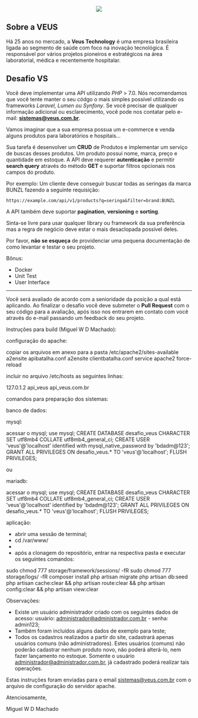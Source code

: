 <p align="center">
    <img src="https://i.imgur.com/2LUR2yy.png">
</p>

## Sobre a VEUS

Há 25 anos no mercado, a **Veus Technology** é uma empresa brasileira ligada ao segmento de saúde com foco na inovação tecnológica. É responsável por vários projetos pioneiros e estratégicos na área laboratorial, médica e recentemente hospitalar.

## Desafio VS

Você deve implementar uma API utilizando *PHP* > 7.0. Nós recomendamos que você tente manter o seu códgo o mais simples possível utilizando os frameworks *Laravel, Lumen ou Synfony*. Se você precisar de qualquer informação adicional ou esclarecimento, você pode nos contatar pelo e-mail: **sistemas@veus.com.br**.

Vamos imaginar que a sua empresa possua um e-commerce e venda alguns produtos para laboratórios e hospitais...

Sua tarefa é desenvolver um **CRUD** de Produtos e implementar um serviço de buscas desses produtos. Um produto possui nome, marca, preço e quantidade em estoque.
A API deve requerer **autenticação** e permitir __search query__ através do método **GET** e suportar filtros opcionais nos campos do produto.

Por exemplo: Um cliente deve conseguir buscar todas as seringas da marca BUNZL fazendo a seguinte requisição:

`https://example.com/api/v1/products?q=seringa&filter=brand:BUNZL`

A API também deve suportar __pagination__, __versioning__ e __sorting__.

Sinta-se livre para usar qualquer library ou framework da sua preferência mas a regra de negócio deve estar o mais desaclopada possível deles.

Por favor, **não se esqueça** de providenciar uma pequena documentação de como levantar e testar o seu projeto.

Bônus:
* Docker
* Unit Test
* User Interface

---
Você será avaliado de acordo com a senioridade da posição a qual está aplicando. Ao finalizar o desafio você deve submeter o **Pull Request** com o seu código para a avaliação, após isso nos entrarem em contato com você através do e-mail passando um feedback do seu projeto.

Instruções para build (Miguel W D Machado):

configuração do apache:

copiar os arquivos em anexo para a pasta /etc/apache2/sites-available
a2ensite apibatalha.conf
a2ensite clientbatalha.conf
service apache2 force-reload

incluir no arquivo /etc/hosts as seguintes linhas:

127.0.1.2 api_veus api_veus.com.br

comandos para preparação dos sistemas:

banco de dados:

mysql:

acessar o mysql;
use mysql;
CREATE DATABASE desafio_veus CHARACTER SET utf8mb4 COLLATE utf8mb4_general_ci;
CREATE USER 'veus'@'localhost' identified with mysql_native_password by 'bdadm@123';
GRANT ALL PRIVILEGES ON desafio_veus.* TO 'veus'@'localhost';
FLUSH PRIVILEGES;

ou

mariadb:

acessar o mysql;
use mysql;
CREATE DATABASE desafio_veus CHARACTER SET utf8mb4 COLLATE utf8mb4_general_ci;
CREATE USER 'veus'@'localhost' identified by 'bdadm@123';
GRANT ALL PRIVILEGES ON desafio_veus.* TO 'veus'@'localhost';
FLUSH PRIVILEGES;

aplicação:

- abrir uma sessão de terminal;
- cd /var/www/
-
- após a clonagem do repositório, entrar na respectiva pasta e executar os seguintes comandos:

sudo chmod 777 storage/framework/sessions/ -fR
sudo chmod 777 storage/logs/ -fR
composer install
php artisan migrate
php artisan db:seed
php artisan cache:clear && php artisan route:clear && php artisan config:clear && php artisan view:clear

Observações:

- Existe um usuário administrador criado com os seguintes dados de acesso: usuário: administrador@administrador.com.br - senha: admin123;
- Também foram incluídos alguns dados de exemplo para teste;
- Todos os cadastros realizados a partir do site, cadastrará apenas usuários comuns (não administradores). Estes usuários (comuns) não poderão cadastrar nenhum
produto novo, não poderá alterá-lo, nem fazer lançamento no estoque. Somente o usuário administrador@administrador.com.br, já cadastrado poderá realizar tais
operações.

Estas instruções foram enviadas para o email sistemas@veus.com.br com o arquivo de configuração do servidor apache.


Atenciosamente,

Miguel W D Machado
